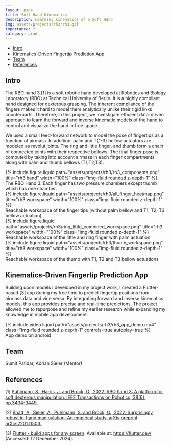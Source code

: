 ```yaml
---
layout: page
title: Soft Hand Kinematics
description: Learning Kinematics of a Soft Hand
img: assets/projects/rh3/rh3.gif
importance: 2
category: grad
---
```


- [Intro](#intro)
- [Kinematics-Driven Fingertip Prediction App](#kinematics-driven-fingertip-prediction-app)
- [Team](#team)
- [References](#references)

## Intro

The RBO hand 3 [1] is a soft robotic hand developed at Robotics and Biology
Laboratory (RBO) at Technical University of Berlin. It is a highly compliant
hand designed for dexterous grasping. The inherent compliance of the fingers
makes it hard to model them analytically unlike their rigid links counterparts.
Therefore, in this project, we investigate efficient data-driven approach to
learn the forward and inverse kinematic models of the hand to control and
visualize the hand in free space.

We used a small feed-forward network to model the pose of fingertips as a
function of airmass. In addition, palm and T{1-3} bellow actuators are modeled
as revolut joints. The ring and little finger, and thumb form a chain of
connected joints with their respective bellows. The final finger pose is
computed by taking into account airmass in each finger compartments along with
palm and thumb bellows (T1,T2,T3).

<div class="row justify-content-md-center">
    <div class="col-sm-6">
    {% include
    figure.liquid path="assets/projects/rh3/rh3_components.png" title="rh3
    hand" width="100%" class="img-fluid rounded z-depth-1" %}
        <div class="caption"> The RBO Hand 3. Each finger has two pressure
    chambers except thumb which has one chamber. </div>
    </div>
    <div class="col-sm-6"> {% include figure.liquid
        path="assets/projects/rh3/all_finger_heatmap.png" title="rh3
        workspace" width="100%" class="img-fluid rounded z-depth-1" %}
        <div class="caption"> Reachable workspace of the finger
    tips (without palm bellow and T1, T2, T3 bellow actuation) </div>
    </div>
    <div class="col-sm-6"> {% include figure.liquid
        path="assets/projects/rh3/ring_little_combined_workspace.png"
        title="rh3 workspace" width="100%" class="img-fluid rounded z-depth-1"
        %}
        <div class="caption"> Reachable
    workspace of the little and ring finger with palm actuation </div>
    </div>
    <div class="col-sm-6"> {% include figure.liquid
        path="assets/projects/rh3/thumb_workspace.png" title="rh3
        workspace" width="100%" class="img-fluid rounded z-depth-1" %}
        <div class="caption"> Reachable
    workspace of the thumb with T1, T2 and T3 bellow actuations </div>
    </div>
</div>

## Kinematics-Driven Fingertip Prediction App

Building upon models I developed in my project work, I created a Flutter-based [3] app during my free time to predict fingertip positions from airmass data and vice versa. By integrating forward and inverse kinematics models, this app provides precise and real-time predictions. The project allowed me to repurpose and refine my earlier research while expanding my knowledge in mobile app development.

<div class="row justify-content-md-center">
    <div class="col-sm-4">
        {% include video.liquid path="assets/projects/rh3/rh3_app_demo.mp4" class="img-fluid rounded z-depth-1" controls=true autoplay=true %}
        <div class="caption"> App demo on android </div>
    </div>
</div>

## Team

Sumit Patidar, Adrian Sieler (Mentor)

## References

[1] [Puhlmann, S., Harris, J. and Brock, O., 2022. RBO hand 3: A platform for soft dexterous manipulation. IEEE Transactions on Robotics, 38(6), pp.3434-3449.](https://ieeexplore.ieee.org/abstract/document/9761831/)

[2] [Bhatt, A., Sieler, A., Puhlmann, S. and Brock, O., 2022. Surprisingly robust in-hand manipulation: An empirical study. arXiv preprint arXiv:2201.11503.](https://arxiv.org/abs/2201.11503)

[3] [Flutter - build apps for any screen](https://flutter.dev/). Available at: https://flutter.dev/ (Accessed: 12 December 2024).
